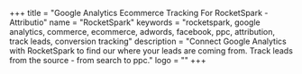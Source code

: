 +++
title = "Google Analytics Ecommerce Tracking For RocketSpark - Attributio"
name = "RocketSpark"
keywords = "rocketspark, google analytics, commerce, ecommerce, adwords, facebook, ppc, attribution, track leads, conversion tracking"
description = "Connect Google Analytics with RocketSpark to find our where your leads are coming from. Track leads from the source - from search to ppc."
logo = ""
+++
